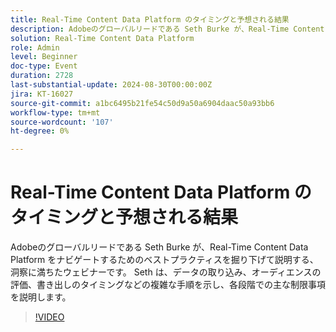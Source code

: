 ```yaml
---
title: Real-Time Content Data Platform のタイミングと予想される結果
description: Adobeのグローバルリードである Seth Burke が、Real-Time Content Data Platform （RTCDP）をナビゲートするためのベストプラクティスを詳しく説明する、洞察に満ちたウェビナーです。 Seth は、データの取り込み、オーディエンスの評価、書き出しのタイミングなどの複雑な手順を示し、各段階での主な制限事項を説明します。
solution: Real-Time Content Data Platform
role: Admin
level: Beginner
doc-type: Event
duration: 2728
last-substantial-update: 2024-08-30T00:00:00Z
jira: KT-16027
source-git-commit: a1bc6495b21fe54c50d9a50a6904daac50a93bb6
workflow-type: tm+mt
source-wordcount: '107'
ht-degree: 0%

---
```



# Real-Time Content Data Platform のタイミングと予想される結果

Adobeのグローバルリードである Seth Burke が、Real-Time Content Data Platform をナビゲートするためのベストプラクティスを掘り下げて説明する、洞察に満ちたウェビナーです。 Seth は、データの取り込み、オーディエンスの評価、書き出しのタイミングなどの複雑な手順を示し、各段階での主な制限事項を説明します。

>[!VIDEO](https://video.tv.adobe.com/v/3432992/?learn=on)
